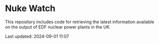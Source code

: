 # Nuke Watch

This repository includes code for retrieving the latest information available on the output of EDF nuclear power plants in the UK.

Last updated: 2024-09-01 11:07